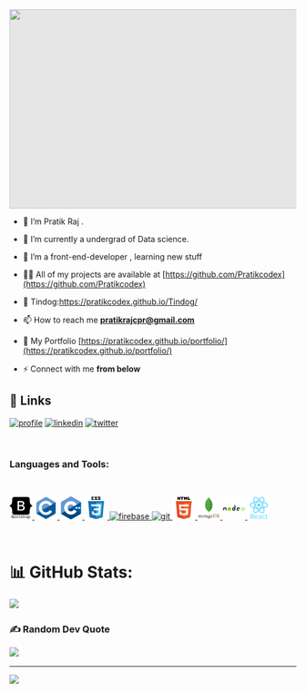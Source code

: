 <img style="display: block;-webkit-user-select: none;margin: auto;cursor: zoom-in;background-color: hsl(0, 0%, 90%);" src="https://www.themasterpicks.com/wp-content/uploads/2020/04/22b22287602523.5dbd29081561d.gif" width="1200" height="350">









- 🔭 I’m Pratik Raj .

- 🌱 I’m currently a undergrad of Data science.

- 👯 I’m a front-end-developer , learning new stuff

- 👨‍💻 All of my projects are available at [https://github.com/Pratikcodex](https://github.com/Pratikcodex)

- 💬 Tindog:https://pratikcodex.github.io/Tindog/

- 📫 How to reach me **pratikrajcpr@gmail.com**

- 📄 My Portfolio [https://pratikcodex.github.io/portfolio/](https://pratikcodex.github.io/portfolio/)

- ⚡ Connect with me  **from below**

## 🔗 Links
[![profile](https://img.shields.io/badge/my_profile-000?style=for-the-badge&logo=ko-fi&logoColor=white)](https://github.com/Pratikcodex/)
[![linkedin](https://img.shields.io/badge/linkedin-0A66C2?style=for-the-badge&logo=linkedin&logoColor=white)](https://www.linkedin.com/in/pratik-raj-a4298b219//)
[![twitter](https://img.shields.io/badge/twitter-1DA1F2?style=for-the-badge&logo=twitter&logoColor=white)](https://twitter.com/codepratikxo/)


<p align="left">

<br>


<h3 align="left">Languages and Tools:</h3><br>
<p align="left"> <a href="https://getbootstrap.com" target="_blank" rel="noreferrer"> <img src="https://raw.githubusercontent.com/devicons/devicon/master/icons/bootstrap/bootstrap-plain-wordmark.svg" alt="bootstrap" width="40" height="40"/> </a> <a href="https://www.cprogramming.com/" target="_blank" rel="noreferrer"> <img src="https://raw.githubusercontent.com/devicons/devicon/master/icons/c/c-original.svg" alt="c" width="40" height="40"/> </a> <a href="https://www.w3schools.com/cpp/" target="_blank" rel="noreferrer"> <img src="https://raw.githubusercontent.com/devicons/devicon/master/icons/cplusplus/cplusplus-original.svg" alt="cplusplus" width="40" height="40"/> </a> <a href="https://www.w3schools.com/css/" target="_blank" rel="noreferrer"> <img src="https://raw.githubusercontent.com/devicons/devicon/master/icons/css3/css3-original-wordmark.svg" alt="css3" width="40" height="40"/> </a> <a href="https://firebase.google.com/" target="_blank" rel="noreferrer"> <img src="https://www.vectorlogo.zone/logos/firebase/firebase-icon.svg" alt="firebase" width="40" height="40"/> </a> <a href="https://git-scm.com/" target="_blank" rel="noreferrer"> <img src="https://www.vectorlogo.zone/logos/git-scm/git-scm-icon.svg" alt="git" width="40" height="40"/> </a> <a href="https://www.w3.org/html/" target="_blank" rel="noreferrer"> <img src="https://raw.githubusercontent.com/devicons/devicon/master/icons/html5/html5-original-wordmark.svg" alt="html5" width="40" height="40"/> </a> <a href="https://www.mongodb.com/" target="_blank" rel="noreferrer"> <img src="https://raw.githubusercontent.com/devicons/devicon/master/icons/mongodb/mongodb-original-wordmark.svg" alt="mongodb" width="40" height="40"/> </a> <a href="https://nodejs.org" target="_blank" rel="noreferrer"> <img src="https://raw.githubusercontent.com/devicons/devicon/master/icons/nodejs/nodejs-original-wordmark.svg" alt="nodejs" width="40" height="40"/> </a> <a href="https://reactjs.org/" target="_blank" rel="noreferrer"> <img src="https://raw.githubusercontent.com/devicons/devicon/master/icons/react/react-original-wordmark.svg" alt="react" width="40" height="40"/> </a> </p><br>





# 📊 GitHub Stats:

![](https://github-readme-streak-stats.herokuapp.com/?user=pratikcodex&theme=react&hide_border=false)<br/>




### ✍️ Random Dev Quote
![](https://quotes-github-readme.vercel.app/api?type=horizontal&theme=radical)

---
[![](https://visitcount.itsvg.in/api?id=pratikcodex&icon=0&color=0)](https://visitcount.itsvg.in)

